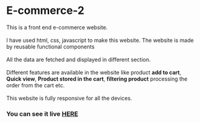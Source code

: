 # E-commerce-2
This is a front end e-commerce website.
<br><br>
I have used html, css, javascript to make this website. The website is made by reusable functional components
<br><br>
All the data are fetched and displayed in different section.
<br><br>
Different features are available in the website like product <b>add to cart</b>, <b>Quick view</b>, <b>Product stored in the cart</b>, <b>filtering product</b> processing the order from the cart etc.
<br><br>
This website is fully responsive for all the devices.
<br>
<h3><b>You can see it live <a href="https://mhasan1037.github.io/E-commerce-2/" target="_blank">HERE</a></b></h3>
